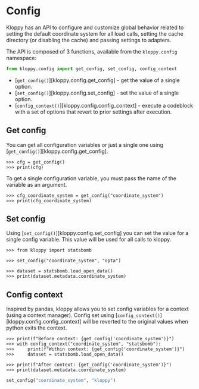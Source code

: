 # Config

Kloppy has an API to configure and customize global behavior related to setting the default coordinate system for all load calls, setting the cache directory (or disabling the cache) and passing settings to adapters.

The API is composed of 3 functions, available from the `kloppy.config` namespace:

```python exec="true" source="above" session="config"
from kloppy.config import get_config, set_config, config_context
```

- [`get_config()`][kloppy.config.get_config] - get the value of a single option.
- [`set_config()`][kloppy.config.set_config] - set the value of a single option.
- [`config_context()`][kloppy.config.config_context] - execute a codeblock with a set of options that revert to prior settings after execution.

## Get config

You can get all configuration variables or just a single one using [`get_config()`][kloppy.config.get_config].

```pycon exec="true" source="console" session="config"
>>> cfg = get_config()
>>> print(cfg)
```

To get a single configuration variable, you must pass the name of the variable as an argument.

```pycon exec="true" source="console" session="config"
>>> cfg_coordinate_system = get_config("coordinate_system")
>>> print(cfg_coordinate_system)
```


## Set config
Using [`set_config()`][kloppy.config.set_config] you can set the value for a single config variable. This value will be used for all calls to kloppy.

```pycon exec="true" source="console" session="config"
>>> from kloppy import statsbomb

>>> set_config("coordinate_system", "opta")

>>> dataset = statsbomb.load_open_data()
>>> print(dataset.metadata.coordinate_system)
```


## Config context

Inspired by pandas, kloppy allows you to set config variables for a context (using a context manager). Config set using [`config_context()`][kloppy.config.config_context] will be reverted to the original values when python exits the context.

```pycon exec="true" source="console" session="config"
>>> print(f"Before context: {get_config('coordinate_system')}")
>>> with config_context("coordinate_system", "statsbomb"):
>>>     print(f"Within context: {get_config('coordinate_system')}")
>>>     dataset = statsbomb.load_open_data()

>>> print(f"After context: {get_config('coordinate_system')}")
>>> print(dataset.metadata.coordinate_system)
```


```python exec="true" session="config"
set_config("coordinate_system", "kloppy")
```

